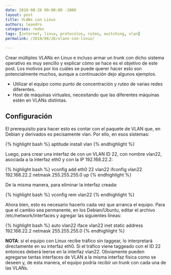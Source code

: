 ```yaml
---
date: 2010-08-26 09:00:00 -3000
layout: post
title: VLANs con Linux
authors: leandro
categories: redes
tags: [internet, linux, protocolos, ruteo, switching, vlan]
permalink: /2010/08/26/vlans-con-linux/

---
```


Crear múltiples VLANs en Linux e incluso armar un trunk con dicho sistema
operativo es muy sencillo y explicar cómo se hace es el objetivo de este post.
Los motivos por los cuáles se puede querer hacer esto son potencialmente muchos,
aunque a continuación dejo algunos ejemplos. <!-- more -->

* Utilizar el equipo como punto de concentración y ruteo de varias redes
diferentes.
* Host de máquinas virtuales, necesitando que las diferentes máquinas estén en
VLANs distintas.

## Configuración

El prerequisito para hacer esto es contar con el paquete de VLAN que, en Debian
y derivados es pecisamente vlan. Por ello, en esos sistemas:

{% highlight bash %}
aptitude install vlan
{% endhighlight %}

Luego, para crear una interfaz de con un VLAN ID 22, con nombre vlan22, asociada
a la interfaz eth0 y con la IP 192.168.22.2:

{% highlight bash %}
vconfig add eth0 22 vlan22
ifconfig vlan22 192.168.22.2 netmask 255.255.255.0 up
{% endhighlight %}

De la misma manera, para eliminar la interfaz creada:

{% highlight bash %}
vconfig rem vlan22
{% endhighlight %}

Ahora bien, esto es necesario hacerlo cada vez que arranca el equipo. Para que
el cambio sea permanente, en los Debian/Ubuntu, editar el archivo
/etc/network/interfaces y agregar las siguientes líneas:

{% highlight bash %}
auto vlan22
iface vlan22 inet static
      address 192.168.22.2
      netmask 255.255.255.0
{% endhighlight %}

**NOTA**: si el equipo con Linux recibe tráfico sin taggear, lo interpretará
directamente en su interfaz eth0. Si el tráfico viene taggeado con el ID 22
entonces deberá leerse en la interfaz vlan22. Obviamente pueden agregarse tantas
interfaces de VLAN a la misma interfaz física como se deseen y, de esta manera,
el equipo podría recibir un trunk con cada una de las VLANs.
